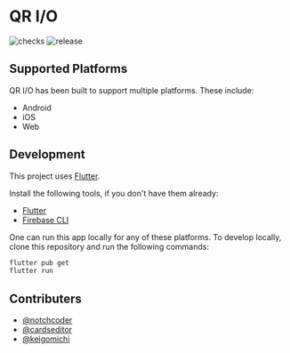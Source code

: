 # QR I/O

![checks](https://img.shields.io/github/checks-status/Dev-roll/qrio/main)
![release](https://img.shields.io/github/v/release/Dev-roll/qrio)

## Supported Platforms

QR I/O has been built to support multiple platforms. These include:

- Android <!-- ([Google Play]()) -->
- iOS <!-- ([App Store]()) -->
- Web <!-- ([]()) -->

## Development

This project uses [Flutter](https://flutter.dev).

Install the following tools, if you don't have them already:

- [Flutter](https://flutter.dev/docs/get-started/install)
- [Firebase CLI](https://firebase.google.com/docs/cli#install_the_firebase_cli)

One can run this app locally for any of these platforms.
To develop locally, clone this repository and run the following commands:

```bash
flutter pub get
flutter run
```

## Contributers

- [@notchcoder](https://github.com/notchcoder)
- [@cardseditor](https://github.com/cardseditor)
- [@keigomichi](https://github.com/keigomichi)
